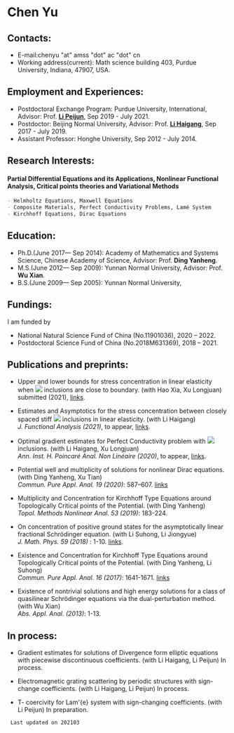 # Chen Yu
## Contacts:
- E-mail:chenyu "at" amss "dot" ac "dot" cn
- Working address(current): Math science building 403, Purdue University, Indiana, 47907, USA.  

## Employment and Experiences:
- Postdoctoral Exchange Program: Purdue University, International, Advisor: Prof. [**Li Peijun**](https://www.math.purdue.edu/~lipeijun/), Sep 2019 - July 2021.  
- Postdoctor: Beijing Normal University, Advisor: Prof. [**Li Haigang**](http://math0.bnu.edu.cn/~hgli/), Sep 2017 - July 2019.   
- Assistant Professor: Honghe University, Sep 2012 - July 2014.  

## Research Interests:
#### Partial Differential Equations and its Applications, Nonlinear Functional Analysis, Critical points theories and Variational Methods  
```markdown
- Helmholtz Equations, Maxwell Equations
- Composite Materials, Perfect Conductivity Problems, Lamé System
- Kirchhoff Equations, Dirac Equations
```

## Education:

- Ph.D.(June 2017— Sep 2014): Academy of Mathematics and Systems Science, Chinese Academy of Science, Advisor: Prof. **Ding Yanheng**.  
- M.S.(June 2012— Sep 2009): Yunnan Normal University, Advisor: Prof. **Wu Xian**.
- B.S.(June 2009— Sep 2005): Yunnan Normal University,

## Fundings:
I am funded by
- National Natural Science Fund of China (No.11901036), 2020 – 2022.
- Postdoctoral Science Fund of China (No.2018M631369), 2018 – 2021.

## Publications and preprints:

- Upper and lower bounds for stress concentration in linear elasticity when <img src="http://chart.googleapis.com/chart?cht=tx&chl=C^{1, \alpha}" style="border:none;"> inclusions are close to boundary. (with Hao Xia, Xu Longjuan)  
  submitted (2021), [links](CHX-boundary-inclusions-20210105.pdf).    

- Estimates and Asymptotics for the stress concentration between closely spaced stiff <img src="http://chart.googleapis.com/chart?cht=tx&chl=C^{1, \gamma}" style="border:none;"> inclusions in linear elasticity. (with Li Haigang)     
  _J. Functional Analysis (2021)_, to appear, [links](https://arxiv.org/pdf/1912.06238.pdf).  

- Optimal gradient estimates for Perfect Conductivity problem with <img src="http://chart.googleapis.com/chart?cht=tx&chl=C^{1, \alpha}" style="border:none;"> inclusions. (with Li Haigang, Xu Longjuan)    
  _Ann. Inst. H. Poincaré Anal. Non Linéaire (2020)_, to appear, [links](https://doi.org/10.1016/j.anihpc.2020.09.009).   

- Potential well and multiplicity of solutions for nonlinear Dirac equations. (with Ding Yanheng, Xu Tian)   
  _Commun. Pure Appl. Anal. 19 (2020)_: 587–607. [links](chen-ding-xu-2020.pdf)   

- Multiplicity and Concentration for Kirchhoff Type Equations around Topologically Critical points of the Potential. (with Ding Yanheng)   
  _Topol. Methods Nonlinear Anal. 53 (2019)_: 183-224.   

- On concentration of positive ground states for the asymptotically linear fractional Schrödinger equation. (with Li Suhong, Li Jiongyue)    
  _J. Math. Phys. 59 (2018)_ : 1-10. [links](https://aip.scitation.org/doi/pdf/10.1063/1.5025268).  

- Existence and Concentration for Kirchhoff Type Equations around Topologically Critical points of the Potential. (with Ding Yanheng, Li Suhong)   
  _Commun. Pure Appl. Anal. 16 (2017)_: 1641-1671. [links]() 

- Existence of nontrivial solutions and high energy solutions for a class of quasilinear Schrödinger equations via the dual-perturbation method. (with Wu Xian)   
   _Abs. Appl. Anal. (2013)_: 1-13.  

## In process:

- Gradient estimates for solutions of Divergence form elliptic equations with piecewise discontinuous coefficients. (with Li Haigang, Li Peijun) In process.   

- Electromagnetic grating scattering by periodic structures with sign-change coefficients. (with Li Haigang, Li Peijun) In process.      

- T- coercivity for Lam\'{e} system with sign-changing coefficients. (with Li Peijun) In preparation.

```markdown
 Last updated on 202103
```
